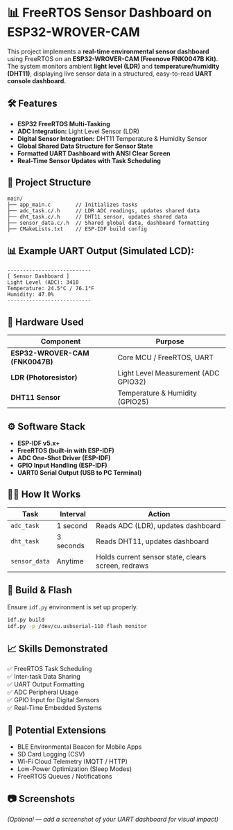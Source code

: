 
# 📊 FreeRTOS Sensor Dashboard on ESP32-WROVER-CAM

This project implements a **real-time environmental sensor dashboard** using FreeRTOS on an **ESP32-WROVER-CAM (Freenove FNK0047B Kit)**. The system monitors ambient **light level (LDR)** and **temperature/humidity (DHT11)**, displaying live sensor data in a structured, easy-to-read **UART console dashboard.**

## 🛠️ Features
- **ESP32 FreeRTOS Multi-Tasking**
- **ADC Integration:** Light Level Sensor (LDR)
- **Digital Sensor Integration:** DHT11 Temperature & Humidity Sensor
- **Global Shared Data Structure for Sensor State**
- **Formatted UART Dashboard with ANSI Clear Screen**
- **Real-Time Sensor Updates with Task Scheduling**

## 📂 Project Structure
```
main/
├── app_main.c        // Initializes tasks
├── adc_task.c/.h     // LDR ADC readings, updates shared data
├── dht_task.c/.h     // DHT11 sensor, updates shared data
├── sensor_data.c/.h  // Shared global data, dashboard formatting
├── CMakeLists.txt    // ESP-IDF build config
```

## 📊 Example UART Output (Simulated LCD):
```
---------------------------
[ Sensor Dashboard ]
Light Level (ADC): 3410
Temperature: 24.5°C / 76.1°F
Humidity: 47.0%
---------------------------
```

## 🔧 Hardware Used
| Component               | Purpose                |
|--------------------------|------------------------|
| **ESP32-WROVER-CAM (FNK0047B)** | Core MCU / FreeRTOS, UART |
| **LDR (Photoresistor)**  | Light Level Measurement (ADC GPIO32) |
| **DHT11 Sensor**         | Temperature & Humidity (GPIO25) |

## ⚙️ Software Stack
- **ESP-IDF v5.x+**
- **FreeRTOS (built-in with ESP-IDF)**
- **ADC One-Shot Driver (ESP-IDF)**
- **GPIO Input Handling (ESP-IDF)**
- **UART0 Serial Output (USB to PC Terminal)**

## 🧑‍💻 How It Works
| Task      | Interval | Action               |
|-----------|----------|-----------------------|
| `adc_task`| 1 second | Reads ADC (LDR), updates dashboard |
| `dht_task`| 3 seconds | Reads DHT11, updates dashboard |
| `sensor_data` | Anytime | Holds current sensor state, clears screen, redraws |

## 🚀 Build & Flash
Ensure `idf.py` environment is set up properly.

```bash
idf.py build
idf.py -p /dev/cu.usbserial-110 flash monitor
```

## 📈 Skills Demonstrated
✅ FreeRTOS Task Scheduling  
✅ Inter-task Data Sharing  
✅ UART Output Formatting  
✅ ADC Peripheral Usage  
✅ GPIO Input for Digital Sensors  
✅ Real-Time Embedded Systems

## 📌 Potential Extensions
- BLE Environmental Beacon for Mobile Apps
- SD Card Logging (CSV)
- Wi-Fi Cloud Telemetry (MQTT / HTTP)
- Low-Power Optimization (Sleep Modes)
- FreeRTOS Queues / Notifications

## 📷 Screenshots
*(Optional — add a screenshot of your UART dashboard for visual impact)*
